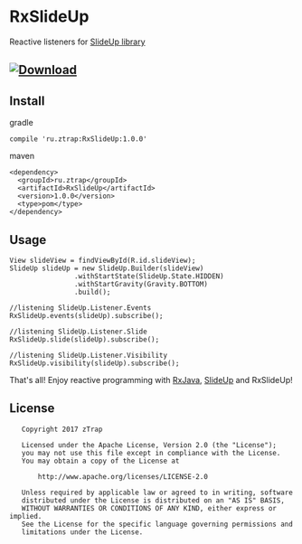 # RxSlideUp
Reactive listeners for [SlideUp library][1]

[ ![Download](https://api.bintray.com/packages/ztrap-llc/maven/RxSlideUp/images/download.svg) ](https://bintray.com/ztrap-llc/maven/RxSlideUp/_latestVersion)
---
## Install

gradle

    compile 'ru.ztrap:RxSlideUp:1.0.0'

maven

    <dependency>
      <groupId>ru.ztrap</groupId>
      <artifactId>RxSlideUp</artifactId>
      <version>1.0.0</version>
      <type>pom</type>
    </dependency>

## Usage

    View slideView = findViewById(R.id.slideView);
    SlideUp slideUp = new SlideUp.Builder(slideView)
                    .withStartState(SlideUp.State.HIDDEN)
                    .withStartGravity(Gravity.BOTTOM)
                    .build();

    //listening SlideUp.Listener.Events
    RxSlideUp.events(slideUp).subscribe();

    //listening SlideUp.Listener.Slide
    RxSlideUp.slide(slideUp).subscribe();

    //listening SlideUp.Listener.Visibility
    RxSlideUp.visibility(slideUp).subscribe();

That's all! Enjoy reactive programming with [RxJava][2], [SlideUp][1] and RxSlideUp!

## License

       Copyright 2017 zTrap

       Licensed under the Apache License, Version 2.0 (the "License");
       you may not use this file except in compliance with the License.
       You may obtain a copy of the License at

           http://www.apache.org/licenses/LICENSE-2.0

       Unless required by applicable law or agreed to in writing, software
       distributed under the License is distributed on an "AS IS" BASIS,
       WITHOUT WARRANTIES OR CONDITIONS OF ANY KIND, either express or implied.
       See the License for the specific language governing permissions and
       limitations under the License.

  [1]: https://github.com/mancj/SlideUp-Android
  [2]: https://github.com/ReactiveX/RxJava/tree/1.x
